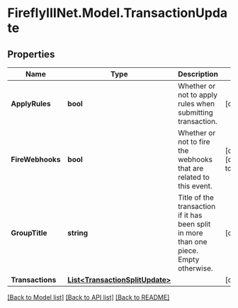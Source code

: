 # FireflyIIINet.Model.TransactionUpdate

## Properties

Name | Type | Description | Notes
------------ | ------------- | ------------- | -------------
**ApplyRules** | **bool** | Whether or not to apply rules when submitting transaction. | [optional] 
**FireWebhooks** | **bool** | Whether or not to fire the webhooks that are related to this event. | [optional] [default to true]
**GroupTitle** | **string** | Title of the transaction if it has been split in more than one piece. Empty otherwise. | [optional] 
**Transactions** | [**List&lt;TransactionSplitUpdate&gt;**](TransactionSplitUpdate.md) |  | [optional] 

[[Back to Model list]](../README.md#documentation-for-models) [[Back to API list]](../README.md#documentation-for-api-endpoints) [[Back to README]](../README.md)

